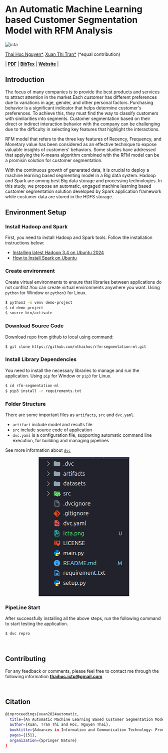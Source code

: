 # An Automatic Machine Learning based Customer Segmentation Model with RFM Analysis

<img src="icta.png" alt="icta" style=auto/>

[Thai Hoc Nguyen*](https://nthaihoc.github.io/about-me/), [Xuan Thi Tran*](https://www.facebook.com/profile.php?id=100011111342596) (*equal contribution)

| [**PDF**](https://) | [**BibTex**](https://scholar.googleusercontent.com/scholar.bib?q=info:jDDvSmlkNE0J:scholar.google.com/&output=citation&scisdr=ClGaGgM9ELX23GU65uo:AFWwaeYAAAAAZ9g8_up_MrLZJ0aQEKeamQuWVXQ&scisig=AFWwaeYAAAAAZ9g8_k384twAP8TFVEoPdVIHMvA&scisf=4&ct=citation&cd=-1&hl=vi) | [**Website**](https://) |


## Introduction
The focus of many companies is to provide the best products and services to attract attention in the market.Each customer has different preferences due to variations in age, gender, and other personal factors. Purchasing behavior is a significant indicator that helps determine customer's preferences. To achieve this, they must find the way to classify customers with similarities into segments. Customer segmentation based on their direct or indirect interaction behavior with the company can be challenging due to the difficulty in selecting key features that highlight the interactions.

RFM model that refers to the three key features of Recency, Frequency, and Monetary value has been considered as an effective technique to expose valuable insights of customers' behaviors. Some studies have addressed that applying the K-means algorithm combined with the RFM model can be a promisin solution for customer segmentation. 

With the continuous growth of generated data, it is crucial to deploy a machine learning based segmenting model in a Big data system. Hadoop and Spark are among best Big data storage and processing technologies. In this study, we propose an automatic, engaged machine learning based customer segmentation solution developed by Spark application framework while costumer data are stored in the HDFS storage. 


## Environment Setup

### Install Hadoop and Spark
First, you need to install Hadoop and Spark tools. Follow the installation instructions below:
- [Installing latest Hadoop 3.4 on Ubuntu 2024](https://medium.com/@nsidana123/installing-latest-hadoop-3-4-on-ubuntu-2024-easy-installation-guide-874f889fede7)
- [How to Install Spark on Ubuntu](https://medium.com/@redswitches/how-to-install-spark-on-ubuntu-965266d290d6)
 
### Create environment
Create virtual environments to ensure that libraries between applications do not conflict.You can create virtual environments anywhere you want. Using `python` for Window or `python3` for Linux.

```bash
$ python3 -m venv demo-project
$ cd demo-project
$ source bin/activate
```
### Download Source Code
Download repo from github to local using command:

```bash
$ git clone https://github.com/nthaihoc/rfm-segmentation-ml.git
```

### Install Library Dependencies 

You need to install the necessary libraries to manage and run the application. Using `pip` for Window or `pip3` for Linux.

```bash
$ cd rfm-segmentation-ml
$ pip3 install -r requirements.txt
```

### Folder Structure

There are some important files as `artifacts`, `src` and `dvc.yaml`.

+ `artifact` include model and results file
+ `src` include source code of application
+ `dvc.yaml` is a configuration file, supporting automatic command line execution, for building and managing pipelines

See more information about [`dvc`](https://dvc.org/)

<div style="text-align: center;">
    <img src="folder_structure.png" alt="folder structure" style="auto;" />
</div>

### PipeLine Start

After successfully installing all the above steps, run the following command to start testing the application.

```bash
$ dvc repro
```

&nbsp;

## Contributing
For any feedback or comments, please feel free to contact me through the following information [**thaihoc.ictu@gmail.com**](mailto:thaihoc.ictu@gmail.com)

&nbsp;

## Citation
```bash
@inproceedings{xuan2024automatic,
  title={An Automatic Machine Learning Based Customer Segmentation Model with RFM Analysis},
  author={Xuan, Tran Thi and Hoc, Nguyen Thai},
  booktitle={Advances in Information and Communication Technology: Proceedings of the 3rd International Conference ICTA 2024},
  pages={151},
  organization={Springer Nature}
}
```
